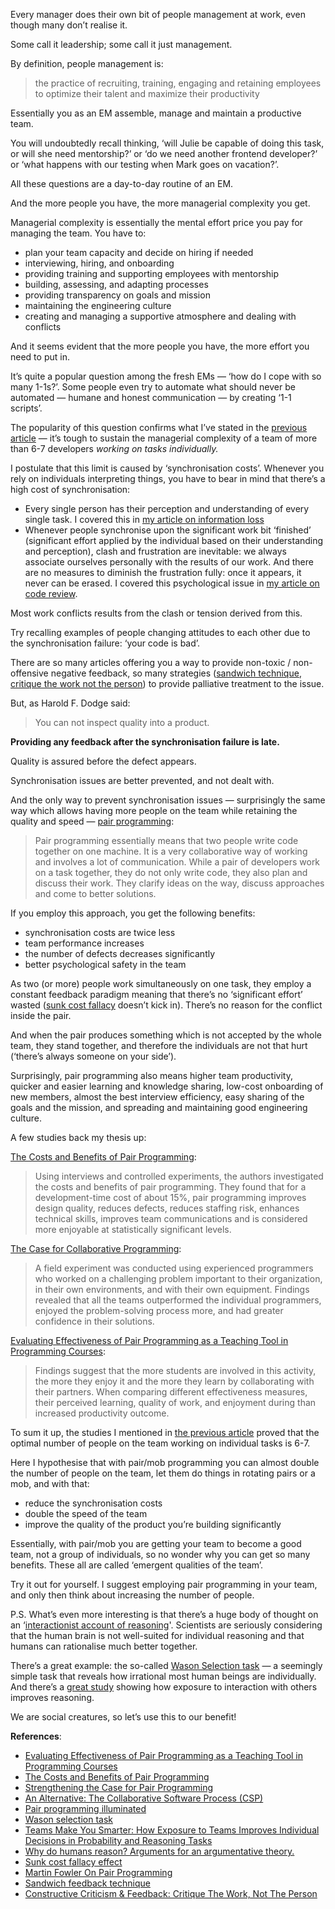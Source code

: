 Every manager does their own bit of people management at work, even though many don’t realise it.

Some call it leadership; some call it just management.

By definition, people management is:

> the practice of recruiting, training, engaging and retaining employees to optimize their talent and maximize their productivity

Essentially you as an EM assemble, manage and maintain a productive team.

You will undoubtedly recall thinking, ‘will Julie be capable of doing this task, or will she need mentorship?’ or ‘do we need another frontend developer?’ or ‘what happens with our testing when Mark goes on vacation?’.

All these questions are a day-to-day routine of an EM.

And the more people you have, the more managerial complexity you get.

Managerial complexity is essentially the mental effort price you pay for managing the team. You have to:

- plan your team capacity and decide on hiring if needed
- interviewing, hiring, and onboarding
- providing training and supporting employees with mentorship
- building, assessing, and adapting processes
- providing transparency on goals and mission
- maintaining the engineering culture
- creating and managing a supportive atmosphere and dealing with conflicts

And it seems evident that the more people you have, the more effort you need to put in.

It’s quite a popular question among the fresh EMs — ‘how do I cope with so many 1-1s?’. Some people even try to automate what should never be automated — humane and honest communication — by creating ‘1-1 scripts’.

The popularity of this question confirms what I’ve stated in the [previous article](https://dev.to/sharovatov/designing-a-team-that-would-produce-software-of-good-quality-team-size-2g34) — it’s tough to sustain the managerial complexity of a team of more than 6-7 developers _working on tasks individually._

I postulate that this limit is caused by ‘synchronisation costs’. Whenever you rely on individuals interpreting things, you have to bear in mind that there’s a high cost of synchronisation:

- Every single person has their perception and understanding of every single task. I covered this in [my article on information loss](https://dev.to/sharovatov/designing-a-team-that-would-produce-software-of-good-quality-information-loss-problem-3paj)
- Whenever people synchronise upon the significant work bit ‘finished’ (significant effort applied by the individual based on their understanding and perception), clash and frustration are inevitable: we always associate ourselves personally with the results of our work. And there are no measures to diminish the frustration fully: once it appears, it never can be erased. I covered this psychological issue in [my article on code review](https://hackernoon.com/code-review-its-bad-expensive-and-ineffective-in-most-cases).

Most work conflicts results from the clash or tension derived from this.

Try recalling examples of people changing attitudes to each other due to the synchronisation failure: ‘your code is bad’.

There are so many articles offering you a way to provide non-toxic / non-offensive negative feedback, so many strategies ([sandwich technique](https://www.makeitinua.com/posts/the-feedback-sandwich-method-in-digital-2021-pros-and-cons), [critique the work not the person](https://steemit.com/steemiteducation/@dkmathstats/constructive-criticism-and-feedback-critique-the-work-not-the-person)) to provide palliative treatment to the issue.

But, as Harold F. Dodge said:

> You can not inspect quality into a product.

**Providing any feedback after the synchronisation failure is late.**

Quality is assured before the defect appears.

Synchronisation issues are better prevented, and not dealt with.

And the only way to prevent synchronisation issues — surprisingly the same way which allows having more people on the team while retaining the quality and speed — [pair programming](https://martinfowler.com/articles/on-pair-programming.html):

> Pair programming essentially means that two people write code together on one machine. It is a very collaborative way of working and involves a lot of communication. While a pair of developers work on a task together, they do not only write code, they also plan and discuss their work. They clarify ideas on the way, discuss approaches and come to better solutions.

If you employ this approach, you get the following benefits:

- synchronisation costs are twice less
- team performance increases
- the number of defects decreases significantly
- better psychological safety in the team

As two (or more) people work simultaneously on one task, they employ a constant feedback paradigm meaning that there’s no ‘significant effort’ wasted ([sunk cost fallacy](https://en.wikipedia.org/wiki/Sunk_cost) doesn’t kick in). There’s no reason for the conflict inside the pair.

And when the pair produces something which is not accepted by the whole team, they stand together, and therefore the individuals are not that hurt (‘there’s always someone on your side’).

Surprisingly, pair programming also means higher team productivity, quicker and easier learning and knowledge sharing, low-cost onboarding of new members, almost the best interview efficiency, easy sharing of the goals and the mission, and spreading and maintaining good engineering culture.

A few studies back my thesis up:

[The Costs and Benefits of Pair Programming](https://collaboration.csc.ncsu.edu/laurie/Papers/XPSardinia.PDF):

> Using interviews and controlled experiments, the authors investigated the costs and benefits of pair programming. They found that for a development-time cost of about 15%, pair programming improves design quality, reduces defects, reduces staffing risk, enhances technical skills, improves team communications and is considered more enjoyable at statistically significant levels.

[The Case for Collaborative Programming](https://www.researchgate.net/publication/27295641_The_Case_for_Collaborative_Programming):

> A field experiment was conducted using experienced programmers who worked on a challenging problem important to their organization, in their own environments, and with their own equipment. Findings revealed that all the teams outperformed the individual programmers, enjoyed the problem-solving process more, and had greater confidence in their solutions.

[Evaluating Effectiveness of Pair Programming as a Teaching Tool in Programming Courses](https://files.eric.ed.gov/fulltext/EJ1140923.pdf):

> Findings suggest that the more students are involved in this activity, the more they enjoy it and the more they learn by collaborating with their partners. When comparing different effectiveness measures, their perceived learning, quality of work, and enjoyment during than increased productivity outcome.

To sum it up, the studies I mentioned in [the previous article](https://dev.to/sharovatov/designing-a-team-that-would-produce-software-of-good-quality-team-size-2g34) proved that the optimal number of people on the team working on individual tasks is 6-7.

Here I hypothesise that with pair/mob programming you can almost double the number of people on the team, let them do things in rotating pairs or a mob, and with that:

- reduce the synchronisation costs
- double the speed of the team
- improve the quality of the product you’re building significantly

Essentially, with pair/mob you are getting your team to become a good team, not a group of individuals, so no wonder why you can get so many benefits. These all are called ‘emergent qualities of the team’.

Try it out for yourself. I suggest employing pair programming in your team, and only then think about increasing the number of people.

P.S. What’s even more interesting is that there’s a huge body of thought on an ‘[interactionist account of reasoning](https://hal.archives-ouvertes.fr/hal-00904097/)'. Scientists are seriously considering that the human brain is not well-suited for individual reasoning and that humans can rationalise much better together.

There’s a great example: the so-called [Wason Selection task](https://www.philosophyexperiments.com/wason/Default.aspx) — a seemingly simple task that reveals how irrational most human beings are individually. And there’s a [great study](https://pubsonline.informs.org/doi/abs/10.1287/mnsc.1120.1668?casa_token=-UfEpKBtxmMAAAAA:bWAXEWpA1Ju2niKyiwT0oiVI0q0yALYpdujj1TUzTJjyY2pApn1ih6Xh4hJBV_yLxUb0_qtzOA) showing how exposure to interaction with others improves reasoning.

We are social creatures, so let’s use this to our benefit!

**References**:

- [Evaluating Effectiveness of Pair Programming as a Teaching Tool in Programming Courses](https://files.eric.ed.gov/fulltext/EJ1140923.pdf)
- [The Costs and Benefits of Pair Programming](https://collaboration.csc.ncsu.edu/laurie/Papers/XPSardinia.PDF)
- [Strengthening the Case for Pair Programming](https://collaboration.csc.ncsu.edu/laurie/Papers/ieeeSoftware.PDF)
- [An Alternative: The Collaborative Software Process (CSP)](https://collaboration.csc.ncsu.edu/laurie/Papers/CSP.pdf)
- [Pair programming illuminated](https://www.amazon.com/Pair-Programming-Illuminated-Laurie-Williams/dp/0201745763)
- [Wason selection task](https://www.researchgate.net/publication/322682384_The_Wason_Selection_Task_A_Meta-Analysis)
- [Teams Make You Smarter: How Exposure to Teams Improves Individual Decisions in Probability and Reasoning Tasks
](https://pubsonline.informs.org/doi/abs/10.1287/mnsc.1120.1668)
- [Why do humans reason? Arguments for an argumentative theory.](https://hal.archives-ouvertes.fr/hal-00904097/)
- [Sunk cost fallacy effect](https://en.wikipedia.org/wiki/Sunk_cost)
- [Martin Fowler On Pair Programming](https://martinfowler.com/articles/on-pair-programming.html)
- [Sandwich feedback technique](https://www.makeitinua.com/posts/the-feedback-sandwich-method-in-digital-2021-pros-and-cons)
- [Constructive Criticism & Feedback: Critique The Work, Not The Person](https://steemit.com/steemiteducation/@dkmathstats/constructive-criticism-and-feedback-critique-the-work-not-the-person)

